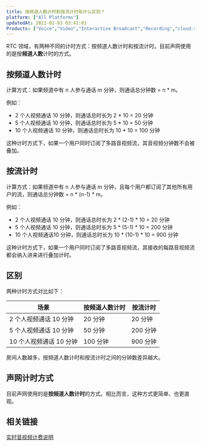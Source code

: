 ```yaml
---
title: 按频道人数计时和按流计时有什么区别？
platform: ["All Platforms"]
updatedAt: 2021-02-03 03:42:03
Products: ["Voice","Video","Interactive Broadcast","Recording","cloud-recording"]
---
```

RTC 领域，有两种不同的计时方式：按频道人数计时和按流计时。目前声网使用的是按**频道人数**计时的方式。

## 按频道人数计时

计算方式：如果频道中有 n 人参与通话 m 分钟，则通话总分钟数 = n * m。

例如：

- 2 个人视频通话 10 分钟，则通话总时长为 2 * 10 = 20 分钟
- 5 个人视频通话 10 分钟，则通话总时长为 5 * 10 = 50 分钟
- 10 个人视频通话 10 分钟，则通话总时长为 10 * 10 = 100 分钟

这种计时方式下，如果一个用户同时订阅了多路音视频流，其音视频分钟数不会被叠加。

## 按流计时

计算方式：如果频道中有 n 人参与通话 m 分钟，且每个用户都订阅了其他所有用户的流，则通话总分钟数 = n * (n-1) * m。

例如：

- 2 个人视频通话 10 分钟，则通话总时长为 2 * (2-1) * 10 = 20 分钟
- 5 个人视频通话 10 分钟，则通话总时长为 5 * (5-1) * 10 = 200 分钟
- 10 个人视频通话10 分钟，则通话总时长为 10 * (10-1) * 10 = 900 分钟

这种计时方式下，如果一个用户同时订阅了多路音视频流，其接收的每路音视频流都会纳入进来进行叠加计时。

## 区别

两种计时方式对比如下：

| 场景 | 按频道人数计时 | 按流计时 |
| ------------ | ------------- | --------------- |
| 2 个人视频通话 10 分钟 |	20 分钟 | 20 分钟 |
| 5 个人视频通话 10 分钟 |	50 分钟 |	200 分钟 |
| 10 个人视频通话 10 分钟	| 100 分钟	| 900 分钟 |

房间人数越多，按频道人数计时和按流计时之间的分钟数差异越大。

## 声网计时方式

目前声网使用的是**按频道人数计时**的方式。相比而言，这种方式更简单、也更直观。

## 相关链接
[实时音视频计费说明](https://docs.agora.io/cn/Interactive%20Broadcast/billing_rtc?platform=Android)
